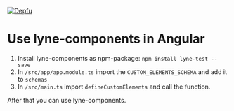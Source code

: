 [![Depfu](https://badges.depfu.com/badges/9d5c21486b6cf96e84ee0810143c7229/overview.svg)](https://depfu.com/github/lyne-design-system/lyne-getting-started?project_id=12761)

# Use lyne-components in Angular

1. Install lyne-components as npm-package: `npm install lyne-test --save`
2. In `/src/app/app.module.ts` import the `CUSTOM_ELEMENTS_SCHEMA` and add it to `schemas`
3. In `/src/main.ts` import `defineCustomElements` and call the function.

After that you can use lyne-components.
